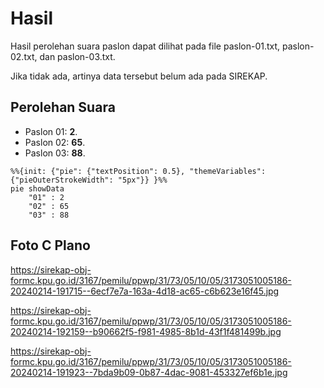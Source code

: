 # Hasil

Hasil perolehan suara paslon dapat dilihat pada file paslon-01.txt, paslon-02.txt, dan paslon-03.txt.

Jika tidak ada, artinya data tersebut belum ada pada SIREKAP.

## Perolehan Suara

 * Paslon 01: **2**.
 * Paslon 02: **65**.
 * Paslon 03: **88**.

```mermaid
%%{init: {"pie": {"textPosition": 0.5}, "themeVariables": {"pieOuterStrokeWidth": "5px"}} }%%
pie showData
    "01" : 2
    "02" : 65
    "03" : 88
```
## Foto C Plano

https://sirekap-obj-formc.kpu.go.id/3167/pemilu/ppwp/31/73/05/10/05/3173051005186-20240214-191715--6ecf7e7a-163a-4d18-ac65-c6b623e16f45.jpg

https://sirekap-obj-formc.kpu.go.id/3167/pemilu/ppwp/31/73/05/10/05/3173051005186-20240214-192159--b90662f5-f981-4985-8b1d-43f1f481499b.jpg

https://sirekap-obj-formc.kpu.go.id/3167/pemilu/ppwp/31/73/05/10/05/3173051005186-20240214-191923--7bda9b09-0b87-4dac-9081-453327ef6b1e.jpg
